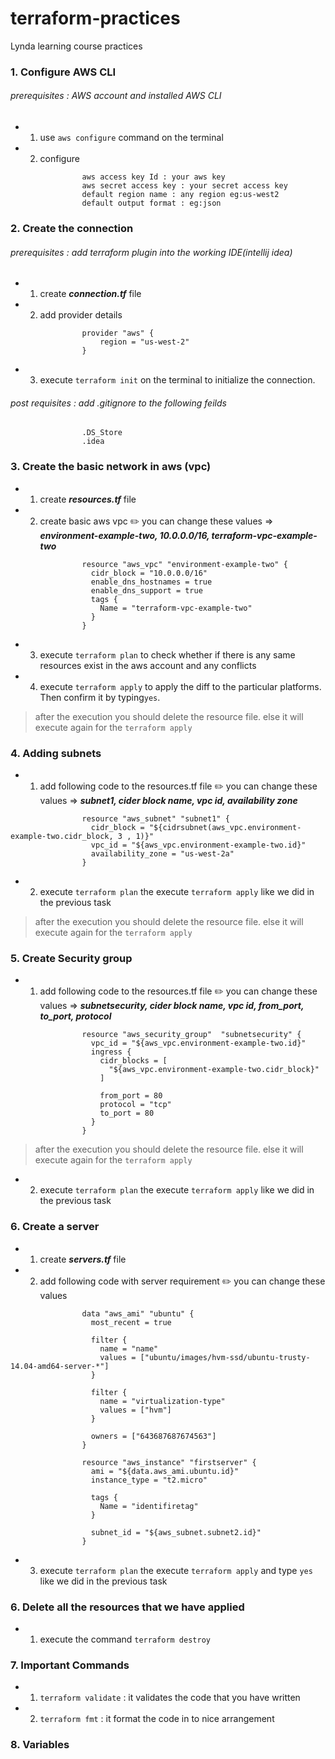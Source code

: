 # terraform-practices
Lynda learning course practices

### 1. Configure AWS CLI
###### prerequisites : AWS account and installed AWS CLI
- 1. use `aws configure` command on the terminal
- 2. configure 
```
                aws access key Id : your aws key
                aws secret access key : your secret access key
                default region name : any region eg:us-west2
                default output format : eg:json
```

### 2. Create the connection
###### prerequisites : add terraform plugin into the working IDE(intellij idea)

- 1. create **_connection.tf_** file
- 2. add provider details
```
                provider "aws" {
                    region = "us-west-2"
                }
```
- 3. execute `terraform init` on the terminal to initialize the connection.

###### post requisites : add .gitignore to the following feilds
```
                .DS_Store
                .idea 
``` 


### 3. Create the basic network in aws (vpc)

- 1. create **_resources.tf_** file
- 2. create basic aws vpc
:pencil2:  you can change these values => **_environment-example-two, 10.0.0.0/16, terraform-vpc-example-two_** 
```
                resource "aws_vpc" "environment-example-two" {
                  cidr_block = "10.0.0.0/16"
                  enable_dns_hostnames = true
                  enable_dns_support = true
                  tags {
                    Name = "terraform-vpc-example-two"
                  }
                }
```

- 3. execute `terraform plan` to check whether if there is any same resources exist in the aws account and any conflicts
 
- 4. execute `terraform apply` to apply the diff to the particular platforms. Then confirm it by typing`yes`.

> after the execution you should delete the resource file. else it will execute again for the `terraform apply`


### 4. Adding subnets
- 1. add following code to the resources.tf file
:pencil2:  you can change these values => **_subnet1, cider block name, vpc id, availability zone_** 
```aidl
                resource "aws_subnet" "subnet1" {
                  cidr_block = "${cidrsubnet(aws_vpc.environment-example-two.cidr_block, 3 , 1)}"
                  vpc_id = "${aws_vpc.environment-example-two.id}"
                  availability_zone = "us-west-2a"
                }
```

- 2. execute `terraform plan` the execute `terraform apply` like we did in the previous task

> after the execution you should delete the resource file. else it will execute again for the `terraform apply`


### 5. Create Security group
- 1. add following code to the resources.tf file
:pencil2:  you can change these values => **_subnetsecurity, cider block name, vpc id, from_port, to_port, protocol_** 
```aidl
                resource "aws_security_group"  "subnetsecurity" {
                  vpc_id = "${aws_vpc.environment-example-two.id}"
                  ingress {
                    cidr_blocks = [
                      "${aws_vpc.environment-example-two.cidr_block}"
                    ]
                
                    from_port = 80
                    protocol = "tcp"
                    to_port = 80
                  }
                }
```

> after the execution you should delete the resource file. else it will execute again for the `terraform apply`


- 2. execute `terraform plan` the execute `terraform apply` like we did in the previous task


### 6. Create a server

- 1. create **_servers.tf_** file
- 2. add following code with server requirement
:pencil2:  you can change these values
```
                data "aws_ami" "ubuntu" {
                  most_recent = true
                
                  filter {
                    name = "name"
                    values = ["ubuntu/images/hvm-ssd/ubuntu-trusty-14.04-amd64-server-*"]
                  }
                
                  filter {
                    name = "virtualization-type"
                    values = ["hvm"]
                  }
                
                  owners = ["643687687674563"]
                }

                resource "aws_instance" "firstserver" {
                  ami = "${data.aws_ami.ubuntu.id}"
                  instance_type = "t2.micro"
                
                  tags {
                    Name = "identifiretag"
                  }

                  subnet_id = "${aws_subnet.subnet2.id}"
                }
```

- 3. execute `terraform plan` the execute `terraform apply` and type `yes` like we did in the previous task


### 6. Delete all the resources that we have applied

- 1. execute the command `terraform destroy` 


### 7. Important Commands
- 1. `terraform validate` : it validates the code that you have written
- 2. `terraform fmt` : it format the code in to nice arrangement

### 8. Variables
